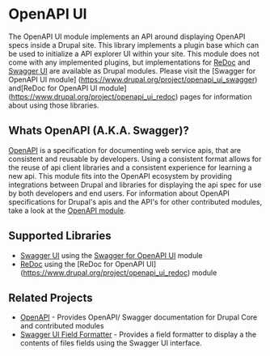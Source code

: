 # OpenAPI UI

The OpenAPI UI module implements an API around displaying OpenAPI specs inside a
Drupal site. This library implements a plugin base which can be used to
initialize a API explorer UI within your site. This module does not come with
any implemented plugins, but implementations for [ReDoc](https://github.com/Rebilly/ReDoc)
and [Swagger UI](https://github.com/swagger-api/swagger-ui) are available as
Drupal modules. Please visit the [Swagger for OpenAPI UI module]
(https://www.drupal.org/project/openapi_ui_swagger) and[ReDoc for OpenAPI UI module]
(https://www.drupal.org/project/openapi_ui_redoc) pages for information about
using those libraries.

Whats OpenAPI (A.K.A. Swagger)?
-------------------------------

[OpenAPI](https://www.openapis.org/) is a specification for documenting web
service apis, that are consistent and reusable by developers. Using a consistent
format allows for the reuse of api client libraries and a consistent experience
for learning a new api. This module fits into the OpenAPI ecosystem by providing
integrations between Drupal and libraries for displaying the api spec for use by
both developers and end users. For information about OpenAPI specifications for
Drupal's apis and the API's for other contributed modules, take a look at the
[OpenAPI module](https://www.drupal.org/project/openapi).

Supported Libraries
-------------------

*   [Swagger UI](https://github.com/swagger-api/swagger-ui) using the [Swagger
    for OpenAPI UI](https://www.drupal.org/project/openapi_ui_swagger) module
*   [ReDoc](https://github.com/Rebilly/ReDoc) using the [ReDoc for OpenAPI UI]
    (https://www.drupal.org/project/openapi_ui_redoc) module

Related Projects
----------------

*   [OpenAPI](https://www.drupal.org/project/openapi) \- Provides OpenAPI/
    Swagger documentation for Drupal Core and contributed modules
*   [Swagger UI Field Formatter](https://www.drupal.org/project/swagger_ui_formatter) -
    Provides a field formatter to display a the contents of files fields using
    the Swagger UI interface.
